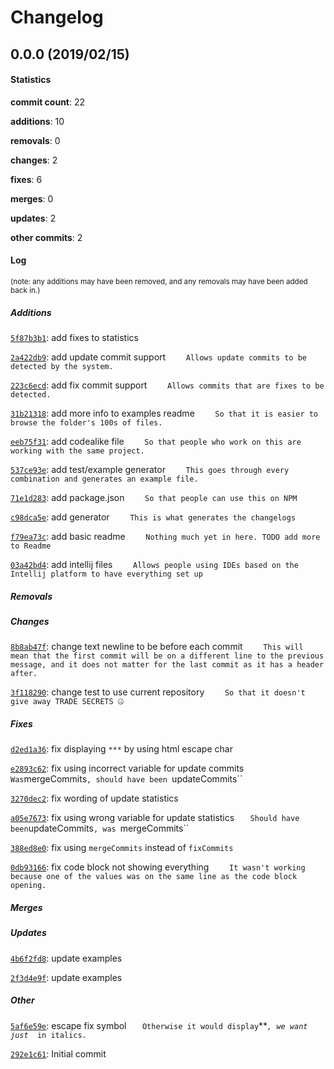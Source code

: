# Changelog
## 0.0.0 (2019/02/15)
#### Statistics
**commit count**: 22

**additions**: 10

**removals**: 0

**changes**: 2

**fixes**: 6

**merges**: 0

**updates**: 2

**other commits**: 2

#### Log
<small>(note: any additions may have been removed, and any removals may have been added back in.)</small>
##### Additions

 [`5f87b3b1`](commit/5f87b3b1d60db96cd9f3f838f0a161e6a2358753?refName=refs/heads/master): add fixes to statistics

 [`2a422db9`](commit/2a422db99561210e0d43ff19071dd35b68bc68bd?refName=refs/heads/master): add update commit support
`    Allows update commits to be detected by the system.`

 [`223c6ecd`](commit/223c6ecdec0cde19c0ec88e83b29aed6904d2e08?refName=refs/heads/master): add fix commit support
`    Allows commits that are fixes to be detected.`

 [`31b21318`](commit/31b2131866556049ae926d4abaf2b492a1e2af28?refName=refs/heads/master): add more info to examples readme
`    So that it is easier to browse the folder's 100s of files.`

 [`eeb75f31`](commit/eeb75f31aa45a630b30aff066ffe2f2d81ab4b0a?refName=refs/heads/master): add codealike file
`    So that people who work on this are working with the same project.`

 [`537ce93e`](commit/537ce93e1967e25c3a988f4ce92ec886e7d316eb?refName=refs/heads/master): add test/example generator
`    This goes through every combination and generates an example file.`

 [`71e1d283`](commit/71e1d2830a151f4c95a9f5533c6bdc10fa28069e?refName=refs/heads/master): add package.json
`    So that people can use this on NPM`

 [`c98dca5e`](commit/c98dca5eac6d4f749be01bb619264628f470901d?refName=refs/heads/master): add generator
`    This is what generates the changelogs`

 [`f79ea73c`](commit/f79ea73cdc47fd8cbca8d9013bbc3942c4119f12?refName=refs/heads/master): add basic readme
`    Nothing much yet in here. TODO add more to Readme`

 [`03a42bd4`](commit/03a42bd4d1609bf91474560347b54bfec824983b?refName=refs/heads/master): add intellij files
`    Allows people using IDEs based on the Intellij platform to have everything set up`
##### Removals

##### Changes

 [`8b8ab47f`](commit/8b8ab47fc4193261506d9fd2e2c9f0f4dfa72f12?refName=refs/heads/master): change text newline to be before each commit
`    This will mean that the first commit will be on a different line to the previous message, and it does not matter for the last commit as it has a header after.`

 [`3f118290`](commit/3f11829000fba42a4476ca59563ee0460689c958?refName=refs/heads/master): change test to use current repository
`    So that it doesn't give away TRADE SECRETS 🤐`
##### Fixes

 [`d2ed1a36`](commit/d2ed1a36ef1b094c6b94758ab169af21970ac315?refName=refs/heads/master): fix displaying `***` by using html escape char

 [`e2893c62`](commit/e2893c627fd66e2ede2eac395812e95162ae0d15?refName=refs/heads/master): fix using incorrect variable for update commits
`    Was `mergeCommits`, should have been `updateCommits``

 [`3270dec2`](commit/3270dec26daaff7b983109c1e29909f6ccd4c29a?refName=refs/heads/master): fix wording of update statistics

 [`a05e7673`](commit/a05e767311e7147fa2647d3e848fc880ea733582?refName=refs/heads/master): fix using wrong variable for update statistics
`    Should have been `updateCommits`, was `mergeCommits``

 [`388ed8e0`](commit/388ed8e0e084e06dd88e50573051ee2131c95923?refName=refs/heads/master): fix using `mergeCommits` instead of `fixCommits`

 [`0db93166`](commit/0db931663b07b7866c00ba3d7be7c349891cdc78?refName=refs/heads/master): fix code block not showing everything
`    It wasn't working because one of the values was on the same line as the code block opening.`
##### Merges

##### Updates

 [`4b6f2fd8`](commit/4b6f2fd8257c01b18ea00ac4888f4fb59e9c88c8?refName=refs/heads/master): update examples

 [`2f3d4e9f`](commit/2f3d4e9f3094680900efc613b322563e7142a1d5?refName=refs/heads/master): update examples
##### Other

 [`5af6e59e`](commit/5af6e59e002a29ae7bc48cb326e8b5c1d083f67d?refName=refs/heads/master): escape fix symbol
`    Otherwise it would display `***`, we want just `*` in italics.`

 [`292e1c61`](commit/292e1c610efa3461ab617cf86dcc537c5e9cbc5a?refName=refs/heads/master): Initial commit
